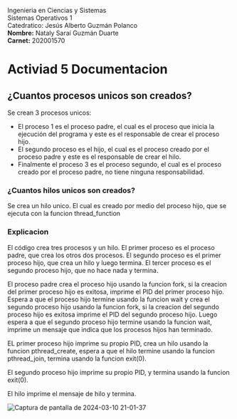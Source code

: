 Ingenieria en Ciencias y Sistemas  
Sistemas Operativos 1  
Catedratico: Jesús Alberto Guzmán Polanco  
**Nombre:** Nataly Saraí Guzmán Duarte  
**Carnet:** 202001570  

# Activiad 5 Documentacion

## ¿Cuantos procesos unicos son creados?
Se crean 3 procesos unicos:
- El proceso 1 es el proceso padre, el cual es el proceso que inicia la ejecución del programa y este es el responsable de crear el proceso hijo.
- El segundo proceso es el hijo, el cual es el proceso creado por el proceso padre y este es el responsable de crear  el hilo.
- Finalmente el proceso 3 es el proceso segundo, el cual es el proceso creado por el proceso padre, no tiene ninguna responsabilidad.


### ¿Cuantos hilos unicos son creados?
Se crea un hilo unico. El cual es creado por medio del proceso hijo, que se ejecuta con la funcion thread_function


### Explicacion 
El código crea tres procesos y un hilo. El primer proceso es el proceso padre, que crea los otros dos procesos. El segundo proceso es el primer proceso hijo, que crea un hilo y luego termina. El tercer proceso es el segundo proceso hijo, que no hace nada y termina.

El proceso padre crea el proceso hijo usando la funcion fork, si la creacion del primer proceso hijo es exitosa, imprime el PID del primer proceso hijo. Espera a que el proceso hijo termine usando la funcion wait y crea el segundo proceso hijo usando la funcion fork, si la creacion del segundo proceso hijo es exitosa imprime el PID del segundo proceso hijo. Luego espera a que el segundo proceso hijo termine usando la funcion wait, imprime un mensaje que indica que los procesos hijos han terminado.

EL primer proceso hijo imprime su propio PID, crea un hilo usando la funcion pthread_create, espera a que el hilo termine usando la funcion pthread_join, termina usando la funcion exit(0).

El segundo proceso hijo imprime su propio PID, y termina usando la funcion exit(0).

El hilo imprime el mensaje de hilo y termina.  

![Captura de pantalla de 2024-03-10 21-01-37](https://github.com/NatalyDuarte/so1_actividades_202001570/assets/82484670/de74d11d-41d0-4dbe-8017-3a1d15bf6de1)





